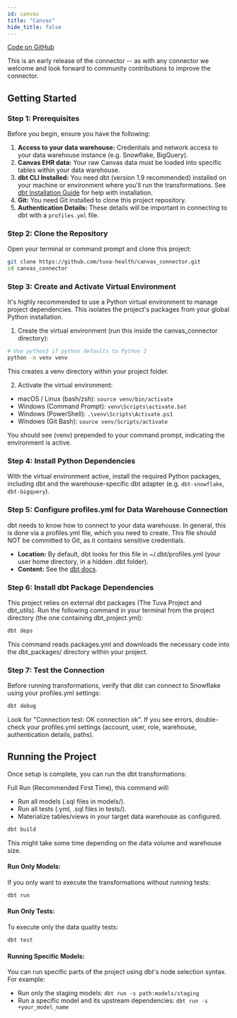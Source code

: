 ```yaml
---
id: canvas
title: "Canvas"
hide_title: false
---
```


[Code on GitHub](https://github.com/tuva-health/canvas_connector)

This is an early release of the connector -- as with any connector we welcome and look forward to community contributions to improve the connector.

## Getting Started

### **Step 1: Prerequisites**

Before you begin, ensure you have the following:

1.  **Access to your data warehouse:** Credentials and network access to your data warehouse instance (e.g. Snowflake, BigQuery).
2.  **Canvas EHR data:** Your raw Canvas data must be loaded into specific tables within your data warehouse.
3.  **dbt CLI Installed:** You need dbt (version 1.9 recommended) installed on your machine or environment where you'll run the transformations. See [dbt Installation Guide](https://docs.getdbt.com/docs/installation) for help with installation.
4.  **Git:** You need Git installed to clone this project repository.
5.  **Authentication Details:** These details will be important in connecting to dbt with a `profiles.yml` file.

### **Step 2: Clone the Repository**

Open your terminal or command prompt and clone this project:

```bash
git clone https://github.com/tuva-health/canvas_connector.git
cd canvas_connector
```

### **Step 3: Create and Activate Virtual Environment**

It's highly recommended to use a Python virtual environment to manage project dependencies. This isolates the project's packages from your global Python installation.

1. Create the virtual environment (run this inside the canvas_connector directory):

```bash
# Use python3 if python defaults to Python 2
python -m venv venv
```
This creates a venv directory within your project folder.

2. Activate the virtual environment:
* macOS / Linux (bash/zsh):
```source venv/bin/activate```
* Windows (Command Prompt):
```venv\Scripts\activate.bat```
* Windows (PowerShell):
```.\venv\Scripts\Activate.ps1```
* Windows (Git Bash):
```source venv/Scripts/activate```

You should see (venv) prepended to your command prompt, indicating the environment is active.

### **Step 4: Install Python Dependencies** 

With the virtual environment active, install the required Python packages, including dbt and the warehouse-specific dbt adapter (e.g. `dbt-snowflake`, `dbt-bigquery`).

### **Step 5: Configure profiles.yml for Data Warehouse Connection**

dbt needs to know how to connect to your data warehouse. In general, this is done via a profiles.yml file, which you need to create. This file should NOT be committed to Git, as it contains sensitive credentials.

* **Location:** By default, dbt looks for this file in ~/.dbt/profiles.yml (your user home directory, in a hidden .dbt folder).
* **Content:** See the [dbt docs](https://docs.getdbt.com/docs/core/connect-data-platform/profiles.yml).

### **Step 6: Install dbt Package Dependencies**

This project relies on external dbt packages (The Tuva Project and dbt_utils). Run the following command in your terminal from the project directory (the one containing dbt_project.yml):
```Bash
dbt deps
```
This command reads packages.yml and downloads the necessary code into the dbt_packages/ directory within your project.

### **Step 7: Test the Connection**

Before running transformations, verify that dbt can connect to Snowflake using your profiles.yml settings:
```Bash
dbt debug
```

Look for "Connection test: OK connection ok". If you see errors, double-check your profiles.yml settings (account, user, role, warehouse, authentication details, paths).

## Running the Project
Once setup is complete, you can run the dbt transformations:

Full Run (Recommended First Time), this command will:
* Run all models (.sql files in models/).
* Run all tests (.yml, .sql files in tests/).
* Materialize tables/views in your target data warehouse as configured.

```bash
dbt build
```

This might take some time depending on the data volume and warehouse size.

#### Run Only Models:
If you only want to execute the transformations without running tests:
```bash
dbt run
```

#### Run Only Tests:
To execute only the data quality tests:
```Bash
dbt test
```

#### Running Specific Models:
You can run specific parts of the project using dbt's node selection syntax. For example:
* Run only the staging models: `dbt run -s path:models/staging`
* Run a specific model and its upstream dependencies: `dbt run -s +your_model_name`
